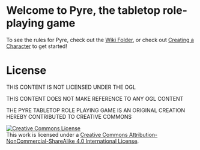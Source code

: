# Welcome to Pyre, the tabletop role-playing game

To see the rules for Pyre, check out the [Wiki Folder](/Wiki), or check out [Creating a Character](/Wiki/Characters/Creation.md) to get started!

# License

THIS CONTENT IS NOT LICENSED UNDER THE OGL

THIS CONTENT DOES NOT MAKE REFERENCE TO ANY OGL CONTENT

THE PYRE TABLETOP ROLE PLAYING GAME IS AN ORIGINAL CREATION HEREBY CONTRIBUTED TO CREATIVE COMMONS

<a rel="license" href="http://creativecommons.org/licenses/by-nc-sa/4.0/"><img alt="Creative Commons License" style="border-width:0" src="https://i.creativecommons.org/l/by-nc-sa/4.0/88x31.png" /></a><br />This work is licensed under a <a rel="license" href="http://creativecommons.org/licenses/by-nc-sa/4.0/">Creative Commons Attribution-NonCommercial-ShareAlike 4.0 International License</a>.
